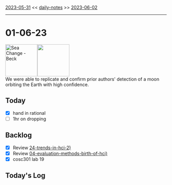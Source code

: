 [2023-05-31](daily_notes/2023-05-31) << [daily-notes](notes/daily-notes.md) >> [2023-06-02](daily_notes/2023-06-02)

---
# 01-06-23
<a href='spotify:album:69Wr9DvWfIJRTi5NUGeVTn'><img src='https://i.scdn.co/image/77e6af2be61404e22e375e9ce0d8f1ff20280eeb' alt='Sea Change - Beck' height=100></a><img src='https://imgs.xkcd.com/comics/ruling_out.png' height=100>
<br>We were able to replicate and confirm prior authors' detection of a moon orbiting the Earth with high confidence.

## Today
- [x] hand in rational
- [ ] 1hr on dropping

## Backlog
- [x] Review [24-trends-in-hci-2)](notes/24-trends-in-hci-2.md)
- [x] Review [04-evaluation-methods-birth-of-hci)](notes/04-evaluation-methods-birth-of-hci.md)
- [x] cosc301 lab 19

## Today's Log
